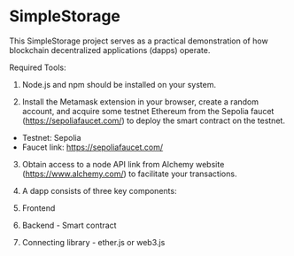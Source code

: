 # SimpleStorage
This SimpleStorage project serves as a practical demonstration of how blockchain decentralized applications (dapps) operate.

Required Tools:

1. Node.js and npm should be installed on your system.
 
2. Install the Metamask extension in your browser, create a random account, and acquire some testnet Ethereum from the Sepolia faucet (https://sepoliafaucet.com/) to deploy the smart contract on the testnet.

- Testnet: Sepolia
- Faucet link: https://sepoliafaucet.com/

3. Obtain access to a node API link from Alchemy website (https://www.alchemy.com/) to facilitate your transactions.

4. A dapp consists of three key components:
 
1. Frontend
2. Backend - Smart contract
3. Connecting library - ether.js or web3.js

